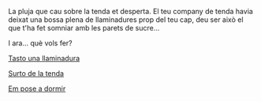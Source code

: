 La pluja que cau sobre la tenda et desperta.
El teu company de tenda havia deixat una bossa plena de llaminadures
prop del teu cap, deu ser això el que t'ha fet somniar amb les parets de sucre...

I ara... què vols fer?

[Tasto una llaminadura](tastar/tastar.md)

[Surto de la tenda](sortir_tenda/sortir_tenda.md)

[Em pose a dormir](../dormir/dormir.md)